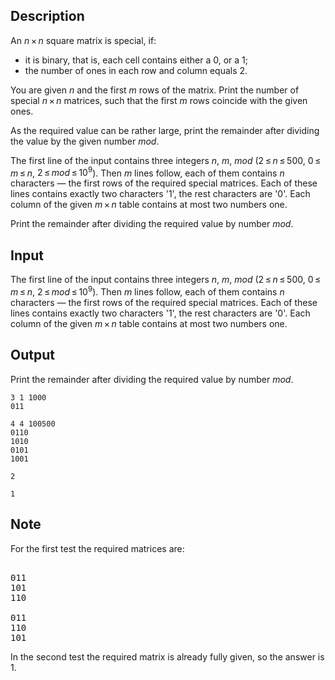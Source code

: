 ## Description

<div><p>An <span class="tex-span"><i>n</i> × <i>n</i></span> square matrix is <span class="tex-font-style-it">special</span>, if:</p><ul> <li> it is binary, that is, each cell contains either a 0, or a 1; </li><li> the number of ones in each row and column equals 2. </li></ul><p>You are given <span class="tex-span"><i>n</i></span> and the first <span class="tex-span"><i>m</i></span> rows of the matrix. Print the number of special <span class="tex-span"><i>n</i> × <i>n</i></span> matrices, such that the first <span class="tex-span"><i>m</i></span> rows coincide with the given ones.</p><p>As the required value can be rather large, print the remainder after dividing the value by the given number <span class="tex-span"><i>mod</i></span>.</p></div><div class="input-specification"><p>The first line of the input contains three integers <span class="tex-span"><i>n</i></span>, <span class="tex-span"><i>m</i></span>, <span class="tex-span"><i>mod</i></span> (<span class="tex-span">2 ≤ <i>n</i> ≤ 500</span>, <span class="tex-span">0 ≤ <i>m</i> ≤ <i>n</i></span>, <span class="tex-span">2 ≤ <i>mod</i> ≤ 10<sup class="upper-index">9</sup></span>). Then <span class="tex-span"><i>m</i></span> lines follow, each of them contains <span class="tex-span"><i>n</i></span> characters — the first rows of the required special matrices. Each of these lines contains exactly two characters '<span class="tex-font-style-tt">1</span>', the rest characters are '<span class="tex-font-style-tt">0</span>'. Each column of the given <span class="tex-span"><i>m</i> × <i>n</i></span> table contains at most two numbers one.</p></div><div class="output-specification"><p>Print the remainder after dividing the required value by number <span class="tex-span"><i>mod</i></span>.</p></div>

## Input

<p>The first line of the input contains three integers <span class="tex-span"><i>n</i></span>, <span class="tex-span"><i>m</i></span>, <span class="tex-span"><i>mod</i></span> (<span class="tex-span">2 ≤ <i>n</i> ≤ 500</span>, <span class="tex-span">0 ≤ <i>m</i> ≤ <i>n</i></span>, <span class="tex-span">2 ≤ <i>mod</i> ≤ 10<sup class="upper-index">9</sup></span>). Then <span class="tex-span"><i>m</i></span> lines follow, each of them contains <span class="tex-span"><i>n</i></span> characters — the first rows of the required special matrices. Each of these lines contains exactly two characters '<span class="tex-font-style-tt">1</span>', the rest characters are '<span class="tex-font-style-tt">0</span>'. Each column of the given <span class="tex-span"><i>m</i> × <i>n</i></span> table contains at most two numbers one.</p>

## Output

<p>Print the remainder after dividing the required value by number <span class="tex-span"><i>mod</i></span>.</p>





```input1
3 1 1000
011

```




```input2
4 4 100500
0110
1010
0101
1001

```




```output1
2

```




```output2
1

```



## Note

<p>For the first test the required matrices are: </p><pre class="verbatim"><br>011<br>101<br>110<br><br>011<br>110<br>101<br></pre><p>In the second test the required matrix is already fully given, so the answer is 1.</p>
